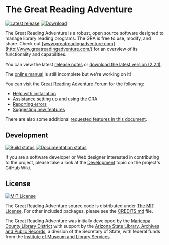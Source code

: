 # The Great Reading Adventure
[![Latest release](https://img.shields.io/github/release/MCLD/greatreadingadventure.svg)](https://github.com/MCLD/greatreadingadventure/releases/latest)
[![Download](https://img.shields.io/github/downloads/MCLD/greatreadingadventure/total.svg)](https://github.com/MCLD/greatreadingadventure/releases/download/v2.2.1/GreatReadingAdventure-2.2.1.zip)

The Great Reading Adventure is a robust, open source software designed to manage library reading programs. The GRA is free to use, modify, and share. Check out [www.greatreadingadventure.com](http://www.greatreadingadventure.com/) for an overview of its functionality and capabilities.

You can view the latest [release notes](https://github.com/MCLD/greatreadingadventure/releases/latest) or [download the latest version (2.2.1)](https://github.com/MCLD/greatreadingadventure/releases/download/v2.2.1/GreatReadingAdventure-2.2.1.zip).

The [online manual](http://manual.greatreadingadventure.com/) is still incomplete but we're working on it!

You can visit the [Great Reading Adventure Forum](http://forum.greatreadingadventure.com/) for the following:

* [Help with installation](http://forum.greatreadingadventure.com/c/install-issues)
* [Assistance setting up and using the GRA](http://forum.greatreadingadventure.com/c/help)
* [Reporting errors](http://forum.greatreadingadventure.com/c/errors)
* [Suggesting new features](http://forum.greatreadingadventure.com/c/feature-requests)

There are also some additional [requested features in this document](https://docs.google.com/spreadsheets/d/1n4vCkW0WWNyRh3dvPy5eBwGedzXQ4RnjuZQTuPKJ-Bg/edit?usp=sharing).

## Development
[![Build status](https://ci.appveyor.com/api/projects/status/pk9qomsbk8rp5t3c?svg=true)](https://ci.appveyor.com/project/haraldnagel/greatreadingadventure)
[![Documentation status](https://readthedocs.org/projects/great-reading-adventure/badge/?version=latest)](https://readthedocs.org/projects/great-reading-adventure/)

If you are a software developer or Web designer interested in contributing to the project, please take a look at the [Development](https://github.com/MCLD/greatreadingadventure/wiki/Development) topic on the project's GitHub Wiki.

## License
[![MIT License](https://img.shields.io/github/license/MCLD/greatreadingadventure.svg)](https://github.com/MCLD/greatreadingadventure/blob/master/LICENSE)

The Great Reading Adventure source code is distributed under [The MIT License](http://opensource.org/licenses/MIT). For other included packages, please see the [CREDITS.md](https://github.com/MCLD/greatreadingadventure/blob/master/CREDITS.md) file.

The Great Reading Adventure was initially developed by the [Maricopa County Library District](http://www.mcldaz.org/) with support by the [Arizona State Library, Archives and Public Records](http://www.azlibrary.gov/), a division of the Secretary of State, with federal funds from the [Institute of Museum and Library Services](http://www.imls.gov/).